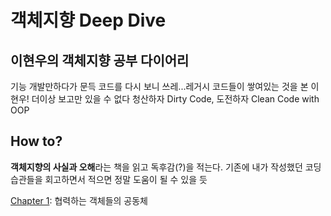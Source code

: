 # 객체지향 Deep Dive
## 이현우의 객체지향 공부 다이어리
기능 개발만하다가 문득 코드를 다시 보니 쓰레...레거시 코드들이 쌓여있는 것을 본 이현우! 더이상 보고만 있을 수 없다 청산하자 Dirty Code, 도전하자 Clean Code with OOP

## How to?
**객체지향의 사실과 오해**라는 책을 읽고 독후감(?)을 적는다. 기존에 내가 작성했던 코딩 습관들을 회고하면서 적으면 정말 도움이 될 수 있을 듯

[Chapter 1](https://github.com/l2hyunwoo/OOPStudy/blob/main/Chapter1.md): 협력하는 객체들의 공동체
